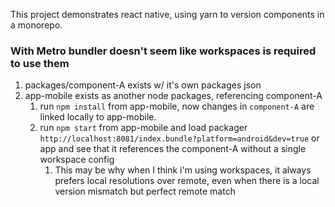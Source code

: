 This project demonstrates react native, using yarn to version components in a monorepo.


### With Metro bundler doesn't seem like workspaces is required to use them

1. packages/component-A exists w/ it's own packages json
2. app-mobile exists as another node packages, referencing component-A
   1. run `npm install` from app-mobile, now changes in `component-A` are linked locally to app-mobile.
   2. run `npm start` from app-mobile and load packager `http://localhost:8081/index.bundle?platform=android&dev=true` or app and see that it references the component-A without a single workspace config
      1. This may be why when I think i'm using workspaces, it always prefers local resolutions over remote, even when there is a local version mismatch but perfect remote match
